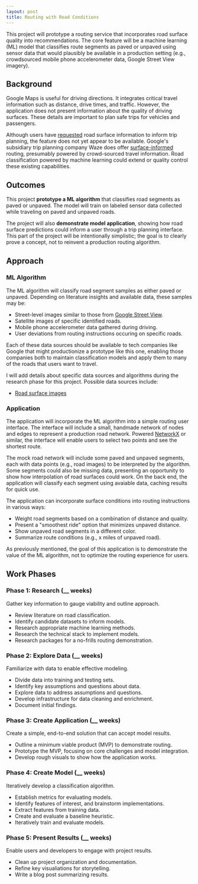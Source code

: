 ```yaml
---
layout: post
title: Routing with Road Conditions
---
```


This project will prototype a routing service that incorporates road surface
quality into recommendations. The core feature will be a machine learning (ML)
model that classifies route segments as paved or unpaved using sensor data that
would plausibly be available in a production setting (e.g., crowdsourced mobile
phone accelerometer data, Google Street View imagery).


## Background

Google Maps is useful for driving directions. It integrates critical travel
information such as distance, drive times, and traffic. However, the application
does not present information about the quality of driving surfaces. These
details are important to plan safe trips for vehicles and passengers.

Although users have [requested][1] road surface information to inform trip
planning, the feature does not yet appear to be available. Google's subsidiary
trip planning company Waze does offer [surface-informed][2] routing, presumably
powered by crowd-sourced travel information. Road classification powered by
machine learning could extend or quality control these existing capabilities.


## Outcomes

This project **prototype a ML algorithm** that classifies road segments as paved
or unpaved. The model will train on labeled sensor data collected while
traveling on paved and unpaved roads.

The project will also **demonstrate model application**, showing how road
surface predictions could inform a user through a trip planning interface. This
part of the project will be intentionally simplistic; the goal is to clearly
prove a concept, not to reinvent a production routing algorithm.


## Approach

### ML Algorithm

The ML algorithm will classify road segment samples as either paved or unpaved.
Depending on literature insights and available data, these samples may be:

- Street-level images similar to those from [Google Street View][3].
- Satellite images of specific identified roads.
- Mobile phone accelerometer data gathered during driving.
- User deviations from routing instructions occuring on specific roads.

Each of these data sources should be available to tech companies like Google
that might productionize a prototype like this one, enabling those companies
both to maintain classification models and apply them to many of the roads that
users want to travel.

I will add details about specific data sources and algorithms during the
research phase for this project. Possible data sources include:

- [Road surface images][4]

### Application

The application will incorporate the ML algorithm into a simple routing user
interface. The interface will include a small, handmade network of nodes and
edges to represent a production road network. Powered [NetworkX][5] or similar,
the interface will enable users to select two points and see the shortest route.

The mock road network will include some paved and unpaved segments, each with
data points (e.g., road images) to be interpreted by the algorithm. Some
segments could also be missing data, presenting an opportunity to show how
interpolation of road surfaces could work. On the back end, the application will
classify each segment using avaiable data, caching results for quick use.

The application can incorporate surface conditions into routing instructions in
various ways:

- Weight road segments based on a combination of distance and quality.
- Present a "smoothest ride" option that minimizes unpaved distance.
- Show unpaved road segments in a different color.
- Summarize route conditions (e.g., x miles of unpaved road).

As previously mentioned, the goal of this application is to demonstrate the
value of the ML algorithm, not to optimize the routing experience for users.


## Work Phases

### Phase 1: Research (__ weeks)

Gather key information to gauge viability and outline approach.

- Review literature on road classification.
- Identify candidate datasets to inform models.
- Research appropriate machine learning methods.
- Research the technical stack to implement models.
- Research packages for a no-frills routing demonstration.

### Phase 2: Explore Data (__ weeks)

Familiarize with data to enable effective modeling.

- Divide data into training and testing sets.
- Identify key assumptions and questions about data.
- Explore data to address assumptions and questions.
- Develop infrastructure for data cleaning and enrichment.
- Document initial findings.

### Phase 3: Create Application (__ weeks)

Create a simple, end-to-end solution that can accept model results.

- Outline a minimum viable product (MVP) to demonstrate routing.
- Prototype the MVP, focusing on core challenges and model integration.
- Develop rough visuals to show how the application works.

### Phase 4: Create Model (__ weeks)

Iteratively develop a classification algorithm.

- Establish metrics for evaluating models.
- Identify features of interest, and brainstorm implementations.
- Extract features from training data.
- Create and evaluate a baseline heuristic.
- Iteratively train and evaluate models.

### Phase 5: Present Results (__ weeks)

Enable users and developers to engage with project results.

- Clean up project organization and documentation.
- Refine key visualiations for storytelling.
- Write a blog post summarizing results.


<!-- References -->

[1]: https://support.google.com/maps/thread/2292860/how-do-i-avoid-dirt-roads?hl=en
[2]: https://support.google.com/waze/answer/7666302?hl=en
[3]: https://www.google.com/streetview/
[4]: https://www.sciencedirect.com/science/article/pii/S2352340922002347
[5]: https://networkx.org/documentation/stable/index.html
